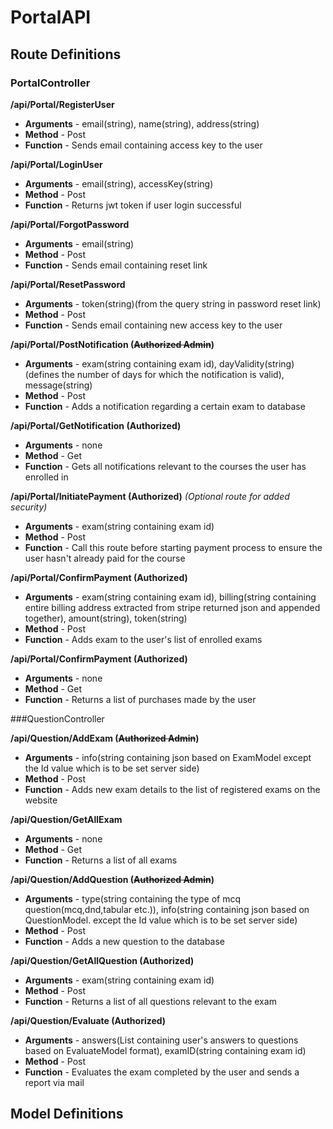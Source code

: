 # PortalAPI

## Route Definitions

### PortalController

**/api/Portal/RegisterUser**

- **Arguments** \- email(string), name(string), address(string)
- **Method** \- Post
- **Function** \- Sends email containing access key to the user

**/api/Portal/LoginUser**

- **Arguments** \- email(string), accessKey(string)
- **Method** \- Post
- **Function** \- Returns jwt token if user login successful

**/api/Portal/ForgotPassword**

- **Arguments** \- email(string)
- **Method** \- Post
- **Function** \- Sends email containing reset link

**/api/Portal/ResetPassword**

- **Arguments** \- token(string)(from the query string in password reset link)
- **Method** \- Post
- **Function** \- Sends email containing new access key to the user

**/api/Portal/PostNotification (~~Authorized Admin~~)**

- **Arguments** \- exam(string containing exam id), dayValidity(string)(defines the number of days for which the notification is valid), message(string)
- **Method** \- Post
- **Function** \- Adds a notification regarding a certain exam to database

**/api/Portal/GetNotification (Authorized)**

- **Arguments** \- none
- **Method** \- Get
- **Function** \- Gets all notifications relevant to the courses the user has enrolled in 

**/api/Portal/InitiatePayment (Authorized)** *(Optional route for added security)*

- **Arguments** \- exam(string containing exam id)
- **Method** \- Post
- **Function** \- Call this route before starting payment process to ensure the user hasn't already paid for the course 

**/api/Portal/ConfirmPayment (Authorized)**

- **Arguments** \- exam(string containing exam id), billing(string containing entire billing address extracted from stripe returned json and appended together), amount(string), token(string)
- **Method** \- Post
- **Function** \- Adds exam to the user's list of enrolled exams

**/api/Portal/ConfirmPayment (Authorized)**

- **Arguments** \- none
- **Method** \- Get
- **Function** \- Returns a list of purchases made by the user

###QuestionController

**/api/Question/AddExam (~~Authorized Admin~~)**

- **Arguments** \- info(string containing json based on ExamModel except the Id value which is to be set server side)
- **Method** \- Post
- **Function** \- Adds new exam details to the list of registered exams on the website 

**/api/Question/GetAllExam**

- **Arguments** \- none
- **Method** \- Get
- **Function** \- Returns a list of all exams

**/api/Question/AddQuestion (~~Authorized Admin~~)**

- **Arguments** \- type(string containing the type of mcq question(mcq,dnd,tabular etc.)), info(string containing json based on QuestionModel.<modeltype> except the Id value which is to be set server side)
- **Method** \- Post
- **Function** \- Adds a new question to the database

**/api/Question/GetAllQuestion (Authorized)**

- **Arguments** \- exam(string containing exam id)
- **Method** \- Post
- **Function** \- Returns a list of all questions relevant to the exam

**/api/Question/Evaluate (Authorized)**

- **Arguments** \- answers(List<EvaluateModel> containing user's answers to questions based on EvaluateModel format), examID(string containing exam id)
- **Method** \- Post
- **Function** \- Evaluates the exam completed by the user and sends a report via mail

## Model Definitions


